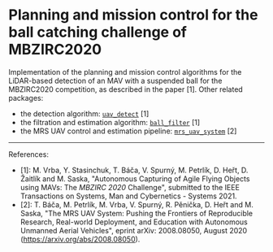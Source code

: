 # Planning and mission control for the ball catching challenge of MBZIRC2020

Implementation of the planning and mission control algorithms for the LiDAR-based detection of an MAV with a suspended ball for the MBZIRC2020 competition, as described in the paper [1].
Other related packages:
 * the detection algorithm: [`uav_detect`](https://github.com/ctu-mrs/uav_detect) [1]
 * the filtration and estimation algorithm: [`ball_filter`](https://github.com/ctu-mrs/mbzirc2020_ball_filter) [1]
 * the MRS UAV control and estimation pipeline: [`mrs_uav_system`](https://github.com/ctu-mrs/mrs_uav_system) [2]

----
References:
 * [1]: M. Vrba, Y. Stasinchuk, T. Báča, V. Spurný, M. Petrlík, D. Heřt, D. Žaitlík and M. Saska, "Autonomous Capturing of Agile Flying Objects using MAVs: The *MBZIRC 2020* Challenge", submitted to the IEEE Transactions on Systems, Man and Cybernetics - Systems 2021.
 * [2]: T. Báča, M. Petrlík, M. Vrba, V. Spurný, R. Pěnička, D. Heřt and M. Saska, "The MRS UAV System: Pushing the Frontiers of Reproducible Research, Real-world Deployment, and Education with Autonomous Unmanned Aerial Vehicles", eprint arXiv: 2008.08050, August 2020 (https://arxiv.org/abs/2008.08050).
